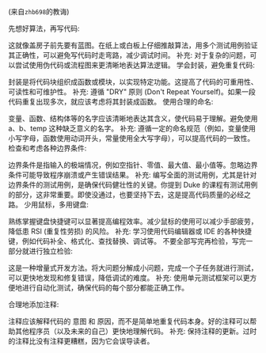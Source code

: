 (来自`zhb698`的教诲)

先想好算法，再写代码:

这就像盖房子前先要有蓝图。在纸上或白板上仔细推敲算法，用多个测试用例验证其正确性，可以避免写代码时走弯路，减少调试时间。
补充: 对于复杂的问题，可以尝试使用伪代码或流程图来更清晰地表达算法逻辑。
学会封装，避免重复代码:

封装是将代码块组织成函数或模块，以实现特定功能。这提高了代码的可重用性、可读性和可维护性。
补充: 遵循 "DRY" 原则 (Don't Repeat Yourself)。如果一段代码重复出现多次，就应该考虑将其封装成函数。
使用合理的命名:

变量、函数、结构体等的名字应该清晰地表达其含义，使代码易于理解。避免使用 a、b、temp 这种缺乏意义的名字。
补充: 遵循一定的命名规范（例如，变量使用小写字母，函数使用动词开头，常量使用全大写字母），可以提高代码的一致性。
检查和考虑各种边界条件:

边界条件是指输入的极端情况，例如空指针、零值、最大值、最小值等。忽略边界条件可能导致程序崩溃或产生错误结果。
补充: 编写全面的测试用例，尤其是针对边界条件的测试用例，是确保代码健壮性的关键。你提到 Duke 的课程有测试用例的部分，这非常重要。即使没通过，也要坚持下去，这是提高代码质量的必经之路。
少用鼠标，多用键盘:

熟练掌握键盘快捷键可以显著提高编程效率。减少鼠标的使用可以减少手部疲劳，降低患 RSI (重复性劳损) 的风险。
补充: 学习使用代码编辑器或 IDE 的各种快捷键，例如代码补全、格式化、查找替换、调试等。
不要全部写完再检验，写完一部分就进行独立检验:

这是一种增量式开发方法。将大问题分解成小问题，完成一个子任务就进行测试，可以更快地发现和修复错误，降低调试的难度。
补充: 使用单元测试框架可以更方便地进行自动化测试，确保代码的每个部分都能正确工作。

合理地添加注释:

注释应该解释代码的 意图 和 原因，而不是简单地重复代码本身。好的注释可以帮助其他程序员（以及未来的自己）更快地理解代码。
补充: 保持注释的更新。过时的注释比没有注释更糟糕，因为它会误导读者。